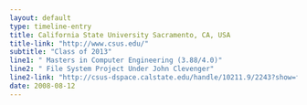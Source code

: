 ```yaml
---
layout: default
type: timeline-entry
title: California State University Sacramento, CA, USA
title-link: "http://www.csus.edu/"
subtitle: "Class of 2013"
line1: " Masters in Computer Engineering (3.88/4.0)"
line2: " File System Project Under John Clevenger"
line2-link: "http://csus-dspace.calstate.edu/handle/10211.9/2243?show=full"
date: 2008-08-12
---
```

